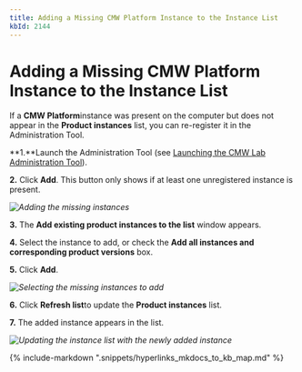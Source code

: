 ```yaml
---
title: Adding a Missing CMW Platform Instance to the Instance List
kbId: 2144
---
```



# Adding a Missing CMW Platform Instance to the Instance List

If a **CMW Platform**instance was present on the computer but does not appear in the **Product instances** list, you can re-register it in the Administration Tool.

**1.**Launch the Administration Tool (see [Launching the CMW Lab Administration Tool](https://kb.cmwlab.com/article.php?id=2132)).

**2.** Click **Add**. This button only shows if at least one unregistered instance is present.

_![Adding the missing instances](https://kb.cmwlab.com/assets/img_6426eadb6f225.png)_

**3.** The **Add existing product instances to the list** window appears.

**4.** Select the instance to add, or check the **Add all instances and corresponding product versions** box.

**5.** Click **Add**.

_![Selecting the missing instances to add](https://kb.cmwlab.com/assets/img_6426e9b69f527.png)_

**6.** Click **Refresh list**to update the **Product instances** list.

**7.** The added instance appears in the list.

_![Updating the instance list with the newly added instance](https://kb.cmwlab.com/assets/img_6426eb9ec34eb.png)_

{% include-markdown ".snippets/hyperlinks_mkdocs_to_kb_map.md" %}
